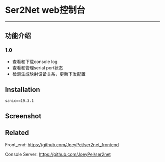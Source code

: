# Ser2Net web控制台
----------
## 功能介绍
### 1.0
+ 查看和下载console log
+ 查看和管理serial port状态
+ 检测生成映射设备关系，更新下发配置

## Installation
    sanic==19.3.1
## Screenshot

## Related
Front_end:
https://github.com/JoeyPei/ser2net_frontend

Console Server:
https://github.com/JoeyPei/ser2net